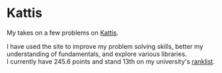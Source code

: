 # Kattis

My takes on a few problems on [Kattis](https://open.kattis.com).

I have used the site to improve my problem solving skills, better my understanding of fundamentals, and explore various libraries. <br/>
I currently have 245.6 points and stand 13th on my university's [ranklist](https://open.kattis.com/universities/uio.no).

